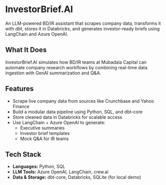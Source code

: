 # InvestorBrief.AI

An LLM-powered BD/IR assistant that scrapes company data, transforms it with dbt, stores it in Databricks, and generates investor-ready briefs using LangChain and Azure OpenAI.

## What It Does
InvestorBrief.AI simulates how BD/IR teams at Mubadala Capital can automate company research workflows by combining real-time data ingestion with GenAI summarization and Q&A.

## Features
- Scrape live company data from sources like Crunchbase and Yahoo Finance
- Build a modular data pipeline using Python, SQL, and dbt-core
- Store cleaned data in Databricks for scalable access
- Use LangChain + Azure OpenAI to generate:
  - Executive summaries
  - Investor brief templates
  - Mock Q&A for IR teams

## Tech Stack
- **Languages:** Python, SQL
- **LLM Tools:** Azure OpenAI, LangChain, crew.ai
- **Data & Storage:** dbt-core, Databricks, SQLite (for local demo)

